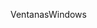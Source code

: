 <span data-ttu-id="3c64b-101">Ventanas</span><span class="sxs-lookup"><span data-stu-id="3c64b-101">Windows</span></span>